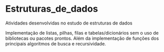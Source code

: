 # Estruturas_de_dados
Atividades desenvolvidas no estudo de estruturas de dados

Implementação de listas, pilhas, filas e tabelas/dicionários sem o uso de bibliotecas ou pacotes prontos.
Além da implementação de funções dos principais algoritmos de busca e recursividade.